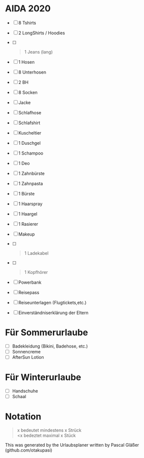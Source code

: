 # AIDA 2020  

 - [ ]   8 Tshirts  
 - [ ]   2 LongShirts / Hoodies  
 - [ ] >1 Jeans (lang)  
 - [ ]   1 Hosen  
 - [ ]   8 Unterhosen  
 - [ ]   2 BH  
 - [ ]   8 Socken  
 - [ ] Jacke  

 - [ ] Schlafhose  
 - [ ] Schlafshirt  
 - [ ] Kuscheltier  

 - [ ] 1 Duschgel  
 - [ ] 1 Schampoo  
 - [ ] 1 Deo  
 - [ ] 1 Zahnbürste  
 - [ ] 1 Zahnpasta  
 - [ ] 1 Bürste  
 - [ ] 1 Haarspray  
 - [ ] 1 Haargel  
 - [ ] 1 Rasierer  
 - [ ] Makeup  

 - [ ] >1 Ladekabel  
 - [ ] >1 Kopfhörer  
 - [ ] Powerbank  

 - [ ] Reisepass  
 - [ ] Reiseunterlagen (Flugtickets,etc.)  
 - [ ] Einverständniserklärung der Eltern  

# Für Sommerurlaube  

 - [ ] Badekleidung (Bikini, Badehose, etc.)  
 - [ ] Sonnencreme  
 - [ ] AfterSun Lotion  

# Für Winterurlaube  

 - [ ] Handschuhe  
 - [ ] Schaal  

# Notation  

>x bedeutet mindestens x Strück  
<x bedeztet maximal x Stück  

This was generated by the Urlaubsplaner written by Pascal Gläßer (github.com/otakupasi)  